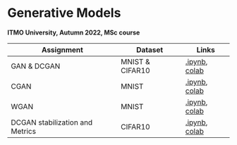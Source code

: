 # Generative Models
**ITMO University, Autumn 2022, MSc course**

| Assignment                      | Dataset         | Links                                                                                                                                                                      |
|---------------------------------|-----------------|----------------------------------------------------------------------------------------------------------------------------------------------------------------------------|
| GAN & DCGAN                     | MNIST & CIFAR10 | [.ipynb](https://github.com/Mervap/GANs/blob/main/01_mnist_gan.ipynb), [colab](https://colab.research.google.com/drive/1sZn4ssjgCD1gdvxDndFwpxSOroqIPUEt?usp=sharing)      |
| CGAN                            | MNIST           | [.ipynb](https://github.com/Mervap/GANs/blob/main/02_mnist_cgan.ipynb), [colab](https://colab.research.google.com/drive/189NLMcPer9qclQL_PjXoQxlMitLqxYbE?usp=sharing)     |
| WGAN                            | MNIST           | [.ipynb](https://github.com/Mervap/GANs/blob/main/03_ot_wgan.ipynb), [colab](https://colab.research.google.com/drive/12bFDRdph6XHOOc7DNFXHoJ5cdH7PdtDJ?usp=sharing)        |
| DCGAN stabilization and Metrics | CIFAR10         | [.ipynb](https://github.com/Mervap/GANs/blob/main/04_tricks_metrics.ipynb), [colab](https://colab.research.google.com/drive/1dhafQNJnE3_vrclTtMuQaRVNSSakkAq5?usp=sharing) |
